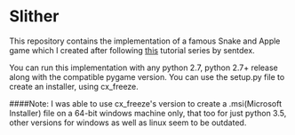 # Slither

This repository contains the implementation of a famous Snake and Apple game which I created after following  [this](https://www.youtube.com/watch?v=K5F-aGDIYaM&list=PL6gx4Cwl9DGAjkwJocj7vlc_mFU-4wXJq) tutorial series by sentdex.

You can run this implementation with any python 2.7, python 2.7+ release along with the compatible pygame version. You can use the setup.py file to create an installer, using cx_freeze.

####Note: I was able to use cx_freeze's version to create a .msi(Microsoft Installer) file on a 64-bit windows machine only, that too for just python 3.5, other versions for windows as well as linux seem to be outdated.
